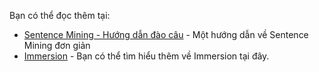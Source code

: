 Bạn có thể đọc thêm tại:

- [Sentence Mining - Hướng dẫn đào câu](https://daihocmo.github.io/ngoai-ngu/sentence-mining/) - Một hướng dẫn về Sentence Mining đơn giản
- [Immersion](https://daihocmo.github.io/ngoai-ngu/overview/) - Bạn có thể tìm hiểu thêm về Immersion tại đây.